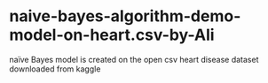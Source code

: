 # naive-bayes-algorithm-demo-model-on-heart.csv-by-Ali
naïve Bayes model is created on the open csv heart disease dataset downloaded from kaggle
